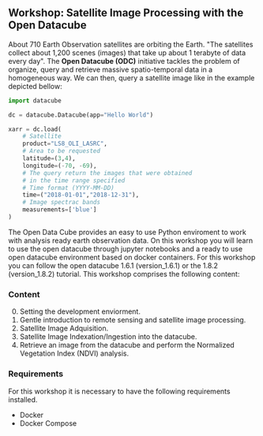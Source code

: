 ## Workshop: Satellite Image Processing with the Open Datacube

About 710 Earth Observation satellites are orbiting the Earth. "The satellites collect about 1,200 scenes (images) that take up about 1 terabyte of data every day". The **Open Datacube (ODC)** initiative tackles the problem of organize, query and retrieve massive spatio-temporal data in a homogeneous way. We can then, query a satellite image like in the example depicted bellow:

```python
import datacube

dc = datacube.Datacube(app="Hello World")

xarr = dc.load(
    # Satellite 
    product="LS8_OLI_LASRC",
    # Area to be requested 
    latitude=(3,4),
    longitude=(-70, -69),
    # The query return the images that were obtained 
    # in the time range specified
    # Time format (YYYY-MM-DD)
    time=("2018-01-01","2018-12-31"),
    # Image spectrac bands
    measurements=['blue']
)
```

The Open Data Cube provides an easy to use Python enviroment to work with analysis ready earth observation data.
On this workshop you will learn to use the open datacube through jupyter notebooks and a ready to use open datacube environment based on docker containers.
For this workshop you can follow the open datacube 1.6.1 (version_1.6.1) or the 1.8.2 (version_1.8.2) tutorial.
This workshop comprises the following content:

### Content

0. Setting the development enviorment.
1. Gentle introduction to remote sensing and satellite image processing.
2. Satellite Image Adquisition.
2. Satellite Image Indexation/Ingestion into the datacube.
3. Retrieve an image from the datacube and perform the Normalized Vegetation Index (NDVI) analysis. 

### Requirements

For this workshop it is necessary to have the following requirements installed.  

* Docker 
* Docker Compose
